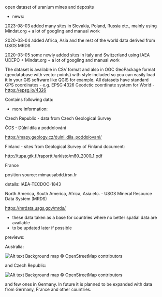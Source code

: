 open dataset of uranium mines and deposits

- news:
  
2023-08-03 added many sites in Slovakia, Poland, Russia etc., mainly using Mindat.org + a lot of googling and manual work
  
2020-03-04 added Africa, Asia and the rest of the world data derived from USGS MRDS

2020-03-05 some newly added sites in Italy and Switzerland using IAEA UDEPO + Mindat.org + a lot of googling and manual work


The dataset is available in CSV format and also in OGC GeoPackage format (geodatabase with vector points) with style included so you can easily load it in your GIS software like QGIS for example. All datasets have standard GPS coordinates - e.g. EPSG:4326 Geodetic coordinate system for World - https://epsg.io/4326


Contains following data:

- more information:


Czech Republic - data from Czech Geological Survey

ČGS - Důlní díla a poddolování

https://mapy.geology.cz/dulni_dila_poddolovani/


Finland - sites from Geological Survey of Finland document:

http://tupa.gtk.fi/raportti/arkisto/m60_2000_1.pdf


France

position source: mimausabdd.irsn.fr

details: IAEA-TECDOC-1843


North America, South America, Africa, Asia etc. - USGS Mineral Resource Data System (MRDS)

https://mrdata.usgs.gov/mrds/

- these data taken as a base for countries where no better spatial data are available
- to be updated later if possible

previews:

Australia:

![Alt text](mines_AUS.jpg?raw=true "Australian mines")
Background map © OpenStreetMap contributors

and Czech Republic:

![Alt text](mines_CZE.jpg?raw=true "Czech mines")
Background map © OpenStreetMap contributors

and few ones in Germany.
In future it is planned to be expanded with data from Germany, France and other countries.
